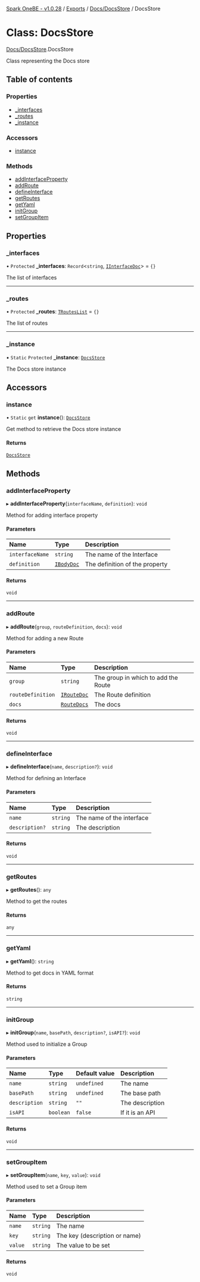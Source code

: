 [Spark OneBE - v1.0.28](../README.md) / [Exports](../modules.md) / [Docs/DocsStore](../modules/Docs_DocsStore.md) / DocsStore

# Class: DocsStore

[Docs/DocsStore](../modules/Docs_DocsStore.md).DocsStore

Class representing the Docs store

## Table of contents

### Properties

- [\_interfaces](Docs_DocsStore.DocsStore.md#_interfaces)
- [\_routes](Docs_DocsStore.DocsStore.md#_routes)
- [\_instance](Docs_DocsStore.DocsStore.md#_instance)

### Accessors

- [instance](Docs_DocsStore.DocsStore.md#instance)

### Methods

- [addInterfaceProperty](Docs_DocsStore.DocsStore.md#addinterfaceproperty)
- [addRoute](Docs_DocsStore.DocsStore.md#addroute)
- [defineInterface](Docs_DocsStore.DocsStore.md#defineinterface)
- [getRoutes](Docs_DocsStore.DocsStore.md#getroutes)
- [getYaml](Docs_DocsStore.DocsStore.md#getyaml)
- [initGroup](Docs_DocsStore.DocsStore.md#initgroup)
- [setGroupItem](Docs_DocsStore.DocsStore.md#setgroupitem)

## Properties

### \_interfaces

• `Protected` **\_interfaces**: `Record`<`string`, [`IInterfaceDoc`](../interfaces/Docs_DocsInterfaces.IInterfaceDoc.md)\> = `{}`

The list of interfaces

___

### \_routes

• `Protected` **\_routes**: [`TRoutesList`](../modules/Docs_DocsInterfaces.md#trouteslist) = `{}`

The list of routes

___

### \_instance

▪ `Static` `Protected` **\_instance**: [`DocsStore`](Docs_DocsStore.DocsStore.md)

The Docs store instance

## Accessors

### instance

• `Static` `get` **instance**(): [`DocsStore`](Docs_DocsStore.DocsStore.md)

Get method to retrieve the Docs store instance

#### Returns

[`DocsStore`](Docs_DocsStore.DocsStore.md)

## Methods

### addInterfaceProperty

▸ **addInterfaceProperty**(`interfaceName`, `definition`): `void`

Method for adding interface property

#### Parameters

| Name | Type | Description |
| :------ | :------ | :------ |
| `interfaceName` | `string` | The name of the Interface |
| `definition` | [`IBodyDoc`](../interfaces/Docs_DocsInterfaces.IBodyDoc.md) | The definition of the property |

#### Returns

`void`

___

### addRoute

▸ **addRoute**(`group`, `routeDefinition`, `docs`): `void`

Method for adding a new Route

#### Parameters

| Name | Type | Description |
| :------ | :------ | :------ |
| `group` | `string` | The group in which to add the Route |
| `routeDefinition` | [`IRouteDoc`](../interfaces/Docs_DocsInterfaces.IRouteDoc.md) | The Route definition |
| `docs` | [`RouteDocs`](../modules/Docs_DocsDecorators.md#routedocs) | The docs |

#### Returns

`void`

___

### defineInterface

▸ **defineInterface**(`name`, `description?`): `void`

Method for defining an Interface

#### Parameters

| Name | Type | Description |
| :------ | :------ | :------ |
| `name` | `string` | The name of the interface |
| `description?` | `string` | The description |

#### Returns

`void`

___

### getRoutes

▸ **getRoutes**(): `any`

Method to get the routes

#### Returns

`any`

___

### getYaml

▸ **getYaml**(): `string`

Method to get docs in YAML format

#### Returns

`string`

___

### initGroup

▸ **initGroup**(`name`, `basePath`, `description?`, `isAPI?`): `void`

Method used to initialize a Group

#### Parameters

| Name | Type | Default value | Description |
| :------ | :------ | :------ | :------ |
| `name` | `string` | `undefined` | The name |
| `basePath` | `string` | `undefined` | The base path |
| `description` | `string` | `""` | The description |
| `isAPI` | `boolean` | `false` | If it is an API |

#### Returns

`void`

___

### setGroupItem

▸ **setGroupItem**(`name`, `key`, `value`): `void`

Method used to set a Group item

#### Parameters

| Name | Type | Description |
| :------ | :------ | :------ |
| `name` | `string` | The name |
| `key` | `string` | The key (description or name) |
| `value` | `string` | The value to be set |

#### Returns

`void`
